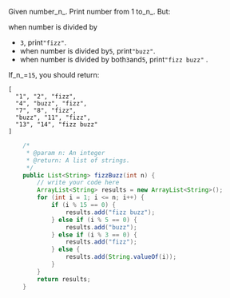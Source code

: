 Given number_n_. Print number from 1 to_n_. But:

when number is divided by

* `3`, print`"fizz"`.
* when number is divided by`5`, print`"buzz"`.
* when number is divided by both`3`and`5`, print`"fizz buzz"`
  .



If_n_=`15`, you should return:

```
[
  "1", "2", "fizz",
  "4", "buzz", "fizz",
  "7", "8", "fizz",
  "buzz", "11", "fizz",
  "13", "14", "fizz buzz"
]
```

```java
    /*
     * @param n: An integer
     * @return: A list of strings.
     */
    public List<String> fizzBuzz(int n) {
        // write your code here
        ArrayList<String> results = new ArrayList<String>();
        for (int i = 1; i <= n; i++) {
            if (i % 15 == 0) {
                results.add("fizz buzz");
            } else if (i % 5 == 0) {
                results.add("buzz");
            } else if (i % 3 == 0) {
                results.add("fizz");
            } else {
                results.add(String.valueOf(i));
            }
        }
        return results;
    }
```



